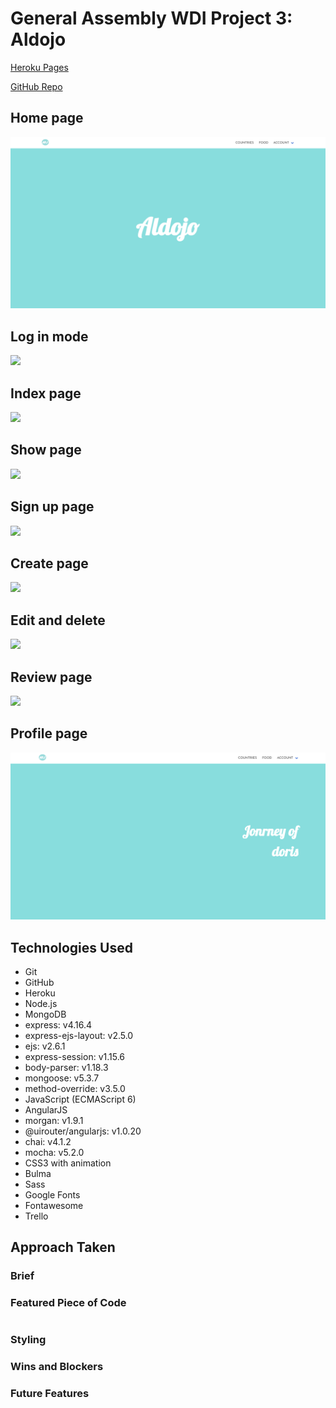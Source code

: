 # General Assembly WDI Project 3: Aldojo

[Heroku Pages](https://aldojo.herokuapp.com/)

[GitHub Repo](https://github.com/huangfuin1101/wdi-project-three-aldojo)


## Home page
![](screenshots/home.png)

## Log in mode
![](screenshots/log-in-mode.png)

## Index page
![](screenshots/index.png)

## Show page
![](screenshots/show-page.png)

## Sign up page
![](screenshots/signup.png)

## Create page
![](screenshots/add.png)

## Edit and delete
![](screenshots/edit-delete.png)

## Review page
![](screenshots/reviews.png)


## Profile page
![](screenshots/profile.png)


## Technologies Used

* Git
* GitHub
* Heroku
* Node.js
* MongoDB
* express: v4.16.4
* express-ejs-layout: v2.5.0
* ejs: v2.6.1
* express-session: v1.15.6
* body-parser: v1.18.3
* mongoose: v5.3.7
* method-override: v3.5.0
* JavaScript (ECMAScript 6)
* AngularJS
* morgan: v1.9.1
* @uirouter/angularjs: v1.0.20
* chai: v4.1.2
* mocha: v5.2.0
* CSS3 with animation
* Bulma
* Sass
* Google Fonts
* Fontawesome
* Trello




## Approach Taken




### Brief

### Featured Piece of Code

```

```

### Styling

### Wins and Blockers


### Future Features
